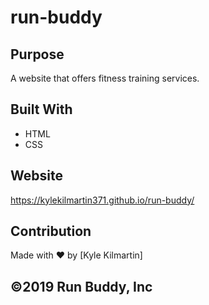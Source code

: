# run-buddy

## Purpose
A website that offers fitness training services.

## Built With
* HTML
* CSS

## Website
https://kylekilmartin371.github.io/run-buddy/

## Contribution
Made with ❤️ by [Kyle Kilmartin]

## ©️2019 Run Buddy, Inc 
